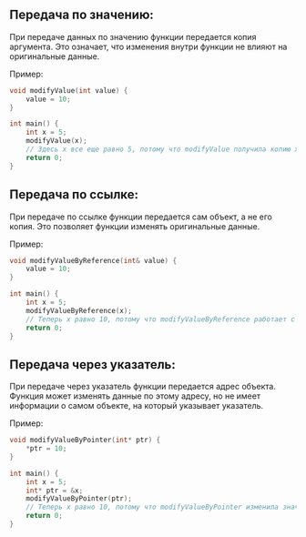 ## Передача по значению:

При передаче данных по значению функции передается копия аргумента. Это означает, что изменения внутри функции не влияют на оригинальные данные.

Пример:

```cpp
void modifyValue(int value) {
    value = 10;
}

int main() {
    int x = 5;
    modifyValue(x);
    // Здесь x все еще равно 5, потому что modifyValue получила копию x
    return 0;
}
```

## Передача по ссылке:

При передаче по ссылке функции передается сам объект, а не его копия. Это позволяет функции изменять оригинальные данные.

Пример:

```cpp
void modifyValueByReference(int& value) {
    value = 10;
}

int main() {
    int x = 5;
    modifyValueByReference(x);
    // Теперь x равно 10, потому что modifyValueByReference работает с оригинальным x
    return 0;
}
```

## Передача через указатель:

При передаче через указатель функции передается адрес объекта. Функция может изменять данные по этому адресу, но не имеет информации о самом объекте, на который указывает указатель.

Пример:

```cpp
void modifyValueByPointer(int* ptr) {
    *ptr = 10;
}

int main() {
    int x = 5;
    int* ptr = &x;
    modifyValueByPointer(ptr);
    // Теперь x равно 10, потому что modifyValueByPointer изменила значение через указатель
    return 0;
}
```
